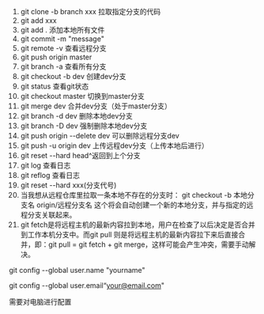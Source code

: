 1. git clone -b branch xxx 拉取指定分支的代码
2. git add xxx
3. git add . 添加本地所有文件
4. git commit -m "message"
5. git remote -v 查看远程分支
6. git push origin master
7. git branch -a 查看所有分支
8. git checkout -b dev 创建dev分支
9. git status 查看git状态
10. git checkout master 切换到master分支
11. git merge dev 合并dev分支（处于master分支）
12. git branch -d dev 删除本地dev分支
13. git branch -D dev 强制删除本地dev分支
14. git push origin --delete dev   可以删除远程分支dev  
15. git push -u origin dev 上传远程dev分支（上传本地后进行）
16. git reset --hard head^返回到上个分支
17. git log 查看日志
18. git reflog 查看日志
19. git reset --hard xxx(分支代号)
20. 当我想从远程仓库里拉取一条本地不存在的分支时：
git checkout -b 本地分支名 origin/远程分支名
这个将会自动创建一个新的本地分支，并与指定的远程分支关联起来。
21. git fetch是将远程主机的最新内容拉到本地，用户在检查了以后决定是否合并到工作本机分支中。而git pull 则是将远程主机的最新内容拉下来后直接合并，即：git pull = git fetch + git merge，这样可能会产生冲突，需要手动解决。

git config --global user.name "yourname"

git config --global user.email“your@email.com"

需要对电脑进行配置
